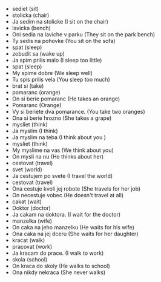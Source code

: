 * sediet (sit)
* stolicka (chair) 
* Ja sedim na stolicke (I sit on the chair)
* lavicka (bench)
* Oni sedia na laviche v parku (They sit on the park bench)
* Ty sedis na pohovke (You sit on the sofa)
* spat (sleep)
* zobudit sa (wake up)
* Ja spim prilis malo (I sleep too little)
* spat (sleep) 
* My spime dobre (We sleep well) 
* Tu spis prilis vela (You sleep too much)
* brat si (take)
* pomaranc (orange)
* On si berie pomaranc (He takes an orange)
* Pomaranc (Orange)
* Vy si beriete dva pomarance. (You take two oranges)
* Ona si berie hrozno (She takes a grape) 
* mysliet (think)
* Ja myslim (I think)
* Ja myslim na teba (I think about you )
* mysliet (think)
* My myslime na vas (We think about you)
* On mysli na nu (He thinks about her) 
* cestovat (travel)
* svet (world)
* Ja cestujem po svete (I travel the world)
* cestovat (travel)
* Ona cestuje kvoli jej robote (She travels for her job)
* On necestuje vobec (He doesn't travel at all)
* cakat (wait)
* Doktor (doctor)
* Ja cakam na doktora. (I wait for the doctor)
* manzelka (wife)
* On caka na jeho manzelku (He waits for his wife)
* Ona caka na jej dceru (She waits for her daughter)
* kracat (walk)
* pracovat (work)
* Ja kracam do prace. (I walk to work)
* skola (school) 
* On kraca do skoly (He walks to school)
* Ona nikdy nekraca (She never walks) 
